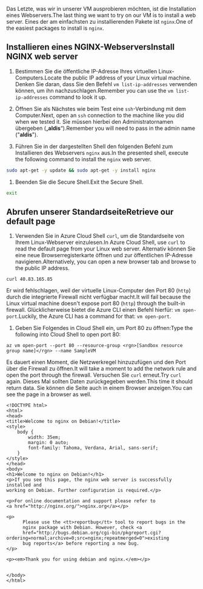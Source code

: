 <span data-ttu-id="26cdf-101">Das Letzte, was wir in unserer VM ausprobieren möchten, ist die Installation eines Webservers.</span><span class="sxs-lookup"><span data-stu-id="26cdf-101">The last thing we want to try on our VM is to install a web server.</span></span> <span data-ttu-id="26cdf-102">Eines der am einfachsten zu installierenden Pakete ist `nginx`.</span><span class="sxs-lookup"><span data-stu-id="26cdf-102">One of the easiest packages to install is `nginx`.</span></span>

## <a name="install-nginx-web-server"></a><span data-ttu-id="26cdf-103">Installieren eines NGINX-Webservers</span><span class="sxs-lookup"><span data-stu-id="26cdf-103">Install NGINX web server</span></span>

1. <span data-ttu-id="26cdf-104">Bestimmen Sie die öffentliche IP-Adresse Ihres virtuellen Linux-Computers.</span><span class="sxs-lookup"><span data-stu-id="26cdf-104">Locate the public IP address of your Linux virtual machine.</span></span> <span data-ttu-id="26cdf-105">Denken Sie daran, dass Sie den Befehl `vm list-ip-addresses` verwenden können, um ihn nachzuschlagen.</span><span class="sxs-lookup"><span data-stu-id="26cdf-105">Remember you can use the `vm list-ip-addresses` command to look it up.</span></span>

1. <span data-ttu-id="26cdf-106">Öffnen Sie als Nächstes wie beim Test eine `ssh`-Verbindung mit dem Computer.</span><span class="sxs-lookup"><span data-stu-id="26cdf-106">Next, open an `ssh` connection to the machine like you did when we tested it.</span></span> <span data-ttu-id="26cdf-107">Sie müssen hierbei den Administratornamen übergeben („**aldis**“).</span><span class="sxs-lookup"><span data-stu-id="26cdf-107">Remember you will need to pass in the admin name ("**aldis**").</span></span>

1. <span data-ttu-id="26cdf-108">Führen Sie in der dargestellten Shell den folgenden Befehl zum Installieren des Webservers `nginx` aus.</span><span class="sxs-lookup"><span data-stu-id="26cdf-108">In the presented shell, execute the following command to install the `nginx` web server.</span></span>

```bash
sudo apt-get -y update && sudo apt-get -y install nginx
```

1. <span data-ttu-id="26cdf-109">Beenden Sie die Secure Shell.</span><span class="sxs-lookup"><span data-stu-id="26cdf-109">Exit the Secure Shell.</span></span>

```bash
exit
```

## <a name="retrieve-our-default-page"></a><span data-ttu-id="26cdf-110">Abrufen unserer Standardseite</span><span class="sxs-lookup"><span data-stu-id="26cdf-110">Retrieve our default page</span></span>

1. <span data-ttu-id="26cdf-111">Verwenden Sie in Azure Cloud Shell `curl`, um die Standardseite von Ihrem Linux-Webserver einzulesen.</span><span class="sxs-lookup"><span data-stu-id="26cdf-111">In Azure Cloud Shell, use `curl` to read the default page from your Linux web server.</span></span> <span data-ttu-id="26cdf-112">Alternativ können Sie eine neue Browserregisterkarte öffnen und zur öffentlichen IP-Adresse navigieren.</span><span class="sxs-lookup"><span data-stu-id="26cdf-112">Alternatively, you can open a new browser tab and browse to the public IP address.</span></span>

```azurecli
curl 40.83.165.85
```

<span data-ttu-id="26cdf-113">Er wird fehlschlagen, weil der virtuelle Linux-Computer den Port 80 (`http`) durch die integrierte Firewall nicht verfügbar macht.</span><span class="sxs-lookup"><span data-stu-id="26cdf-113">It will fail because the Linux virtual machine doesn't expose port 80 (`http`) through the built-in firewall.</span></span> <span data-ttu-id="26cdf-114">Glücklicherweise bietet die Azure CLI einen Befehl hierfür: `vm open-port`.</span><span class="sxs-lookup"><span data-stu-id="26cdf-114">Luckily, the Azure CLI has a command for that: `vm open-port`.</span></span> 

1. <span data-ttu-id="26cdf-115">Geben Sie Folgendes in Cloud Shell ein, um Port 80 zu öffnen:</span><span class="sxs-lookup"><span data-stu-id="26cdf-115">Type the following into Cloud Shell to open port 80:</span></span>

```azurecli
az vm open-port --port 80 --resource-group <rgn>[Sandbox resource group name]</rgn> --name SampleVM
```

<span data-ttu-id="26cdf-116">Es dauert einen Moment, die Netzwerkregel hinzuzufügen und den Port über die Firewall zu öffnen.</span><span class="sxs-lookup"><span data-stu-id="26cdf-116">It will take a moment to add the network rule and open the port through the firewall.</span></span> <span data-ttu-id="26cdf-117">Versuchen Sie `curl` erneut.</span><span class="sxs-lookup"><span data-stu-id="26cdf-117">Try `curl` again.</span></span> <span data-ttu-id="26cdf-118">Dieses Mal sollten Daten zurückgegeben werden.</span><span class="sxs-lookup"><span data-stu-id="26cdf-118">This time it should return data.</span></span> <span data-ttu-id="26cdf-119">Sie können die Seite auch in einem Browser anzeigen.</span><span class="sxs-lookup"><span data-stu-id="26cdf-119">You can see the page in a browser as well.</span></span>

```output
<!DOCTYPE html>
<html>
<head>
<title>Welcome to nginx on Debian!</title>
<style>
    body {
        width: 35em;
        margin: 0 auto;
        font-family: Tahoma, Verdana, Arial, sans-serif;
    }
</style>
</head>
<body>
<h1>Welcome to nginx on Debian!</h1>
<p>If you see this page, the nginx web server is successfully installed and
working on Debian. Further configuration is required.</p>

<p>For online documentation and support please refer to
<a href="http://nginx.org/">nginx.org</a></p>

<p>
      Please use the <tt>reportbug</tt> tool to report bugs in the
      nginx package with Debian. However, check <a
      href="http://bugs.debian.org/cgi-bin/pkgreport.cgi?ordering=normal;archive=0;src=nginx;repeatmerged=0">existing
      bug reports</a> before reporting a new bug.
</p>

<p><em>Thank you for using debian and nginx.</em></p>


</body>
</html>
```
